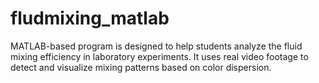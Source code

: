 # fludmixing_matlab
MATLAB-based program is designed to help students analyze the fluid mixing efficiency in laboratory experiments. It uses real video footage to detect and visualize mixing patterns based on color dispersion.
